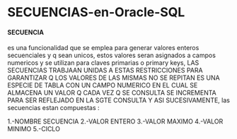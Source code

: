 # SECUENCIAS-en-Oracle-SQL

#### SECUENCIA
es una funcionalidad que se emplea para generar valores enteros secuenciales y q  sean unicos, estos valores seran 
asignados a campos numericos y se utilizan para claves primarias o primary keys,
LAS SECUENCIAS TRABJAAN UNIDAS A ESTAS RESTRICCIONES PARA GARANTIZAR Q LOS VALORES DE LAS MISMAS NO SE REPITAN
ES UNA ESPECIE DE TABLA CON UN CAMPO NUMERICO EN EL CUAL SE ALMACENA UN VALOR Q CADA VEZ Q SE CONSULTA SE INCREMENTA PARA SER REFLEJADO EN LA SGTE CONSULTA
Y ASI SUCESIVAMENTE, las secuencias estan compuestas : 

1.-NOMBRE SECUENCIA
2.-VALOR ENTERO
3.-VALOR MAXIMO
4.-VALOR MINIMO
5.-CICLO
